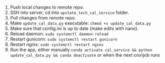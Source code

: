 1. Push local changes to remote repo.
2. SSH into server, cd into `upstate_tech_cal_service` folder.
3. Pull changes from remote repo.
4. Make `update_cal_data.py` executable: `chmod +x update_cal_data.py`
5. Make sure that config.ini is up to date (make edits with nano).
6. Reload daemon: `sudo systemctl daemon-reload`
7. Restart gunicorn: `sudo systemctl restart gunicorn`
8. Restart nginx: `sudo systemctl restart nginx`
9. Run the app, either manually `conda activate cal_service && python update_cal_data.py && conda deactivate`  or when the next cronjob runs
